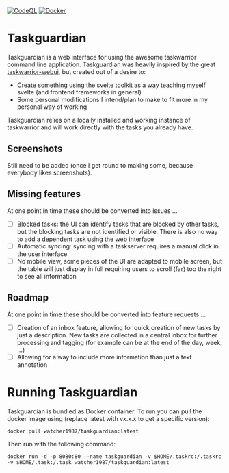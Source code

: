 [![CodeQL](https://github.com/bsiebens/taskguardian/actions/workflows/codeql.yml/badge.svg)](https://github.com/bsiebens/taskguardian/actions/workflows/codeql.yml) [![Docker](https://github.com/bsiebens/taskguardian/actions/workflows/docker-publish.yml/badge.svg)](https://github.com/bsiebens/taskguardian/actions/workflows/docker-publish.yml)

# Taskguardian

Taskguardian is a web interface for using the awesome taskwarrior command line application. Taskguardian was heavily inspired by the great [taskwarrior-webui](https://github.com/DCsunset/taskwarrior-webui), but created out of a desire to:

- Create something using the svelte toolkit as a way teaching myself svelte (and frontend frameworks in general)
- Some personal modifications I intend/plan to make to fit more in my personal way of working

Taskguardian relies on a locally installed and working instance of taskwarrior and will work directly with the tasks you already have.

## Screenshots

Still need to be added (once I get round to making some, because everybody likes screenshots).

## Missing features

At one point in time these should be converted into issues ...

- [ ] Blocked tasks: the UI can identify tasks that are blocked by other tasks, but the blocking tasks are not identified or visible. There is also no way to add a dependent task using the web interface
- [ ] Automatic syncing: syncing with a taskserver requires a manual click in the user interface
- [ ] No mobile view, some pieces of the UI are adapted to mobile screen, but the table will just display in full requiring users to scroll (far) too the right to see all information

## Roadmap

At one point in time these should be converted into feature requests ...

- [ ] Creation of an inbox feature, allowing for quick creation of new tasks by just a description. New tasks are collected in a central inbox for further processing and tagging (for example can be at the end of the day, week, ...)
- [ ] Allowing for a way to include more information than just a text annotation

# Running Taskguardian

Taskguardian is bundled as Docker container. To run you can pull the docker image using (replace latest with vx.x.x to get a specific version):

```
docker pull watcher1987/taskguardian:latest
```

Then run with the following command:

```
docker run -d -p 8080:80 --name taskguardian -v $HOME/.taskrc:/.taskrc -v $HOME/.task:/.task watcher1987/taskguardian:latest
```
